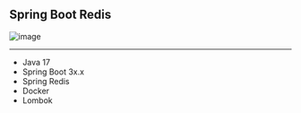 Spring Boot Redis
---

  ![image](https://github.com/emirhan190341/springboot-redis/assets/67711815/a4b1a151-dcdf-44d1-a18e-d6841a4014f6)

---


- Java 17
- Spring Boot 3x.x
- Spring Redis
- Docker
- Lombok
